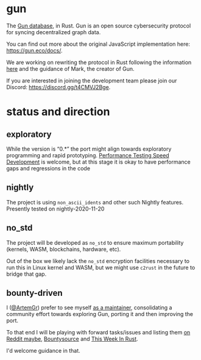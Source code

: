# gun

The [Gun database](https://github.com/amark/gun), in Rust. Gun is an open source cybersecurity protocol for syncing decentralized graph data. 

You can find out more about the original JavaScript implementation here: https://gun.eco/docs/.

We are working on rewriting the protocol in Rust following the information [here](https://github.com/gundb/port) and the guidance of Mark, the creator of Gun.

If you are interested in joining the development team please join our Discord: https://discord.gg/t4CMVJ2Bge.

# status and direction

## exploratory

While the version is “0.*” the port might align towards exploratory programming and rapid prototyping. [Performance Testing Speed Development](https://youtu.be/BEqH-oZ4UXI) is welcome, but at this stage it is okay to have performance gaps and regressions in the code

## nightly

The project is using `non_ascii_idents` and other such Nightly features. Presently tested on nightly-2020-11-20

## no_std

The project will be developed as `no_std` to ensure maximum portability (kernels, WASM, blockchains, hardware, etc).

Out of the box we likely lack the `no_std` encryption facilities necessary to run this in Linux kernel and WASM, but we might use `c2rust` in the future to bridge that gap.

## bounty-driven

I ([@ArtemGr](https://github.com/ArtemGr)) prefer to see myself [as a maintainer](https://github.com/subdavis/Tusk/issues/11#issuecomment-359661411), consolidating a community effort towards exploring Gun, porting it and then improving the port.

To that end I will be playing with forward tasks/issues and listing them [on Reddit maybe](https://www.reddit.com/r/rust/comments/fm2cbq/bug_bounty_inconsistent_performance/), [Bountysource](https://www.reddit.com/r/rust/comments/k17f0k/this_week_in_rust_366/gdxrh6q/) and [This Week In Rust](https://users.rust-lang.org/t/twir-call-for-participation/4821).

I'd welcome guidance in that.
